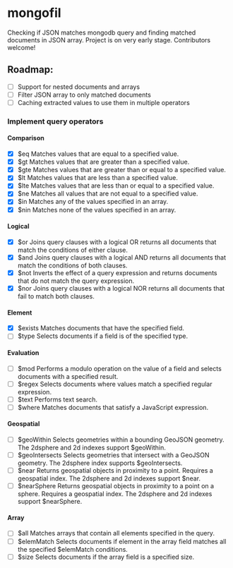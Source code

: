 # mongofil
Checking if JSON matches mongodb query and finding matched documents in JSON array.
Project is on very early stage. Contributors welcome!


## Roadmap:

- [ ] Support for nested documents and arrays
- [ ] Filter JSON array to only matched documents
- [ ] Caching extracted values to use them in multiple operators

### Implement query operators
#### Comparison
- [x] $eq	    Matches values that are equal to a specified value.
- [x] $gt	    Matches values that are greater than a specified value.
- [x] $gte	Matches values that are greater than or equal to a specified value.
- [x] $lt	    Matches values that are less than a specified value.
- [x] $lte	Matches values that are less than or equal to a specified value.
- [x] $ne	    Matches all values that are not equal to a specified value.
- [x] $in	    Matches any of the values specified in an array.
- [x] $nin	Matches none of the values specified in an array.

#### Logical
- [x] $or	Joins query clauses with a logical OR returns all documents that match the conditions of either clause.
- [x] $and	Joins query clauses with a logical AND returns all documents that match the conditions of both clauses.
- [x] $not	Inverts the effect of a query expression and returns documents that do not match the query expression.
- [x] $nor	Joins query clauses with a logical NOR returns all documents that fail to match both clauses.

#### Element
- [x] $exists	Matches documents that have the specified field.
- [ ] $type	    Selects documents if a field is of the specified type.

#### Evaluation
- [ ] $mod	Performs a modulo operation on the value of a field and selects documents with a specified result.
- [ ] $regex	Selects documents where values match a specified regular expression.
- [ ] $text	Performs text search.
- [ ] $where	Matches documents that satisfy a JavaScript expression.

#### Geospatial
- [ ] $geoWithin	Selects geometries within a bounding GeoJSON geometry. The 2dsphere and 2d indexes support $geoWithin.
- [ ] $geoIntersects	Selects geometries that intersect with a GeoJSON geometry. The 2dsphere index supports $geoIntersects.
- [ ] $near	Returns geospatial objects in proximity to a point. Requires a geospatial index. The 2dsphere and 2d indexes support $near.
- [ ] $nearSphere	Returns geospatial objects in proximity to a point on a sphere. Requires a geospatial index. The 2dsphere and 2d indexes support $nearSphere.

#### Array
- [ ] $all	Matches arrays that contain all elements specified in the query.
- [ ] $elemMatch	Selects documents if element in the array field matches all the specified $elemMatch conditions.
- [ ] $size	Selects documents if the array field is a specified size.